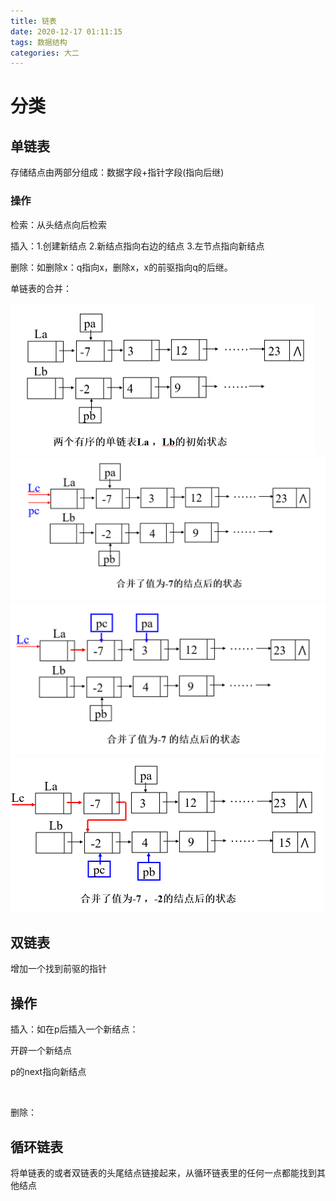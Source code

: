 ```yaml
---
title: 链表
date: 2020-12-17 01:11:15
tags: 数据结构
categories: 大二
---
```


# 分类

## 单链表

存储结点由两部分组成：数据字段+指针字段(指向后继)

### 操作

检索：从头结点向后检索

插入：1.创建新结点 2.新结点指向右边的结点 3.左节点指向新结点

删除：如删除x：q指向x，删除x，x的前驱指向q的后继。

单链表的合并：

<img src="%E9%93%BE%E8%A1%A8/1.PNG" style="zoom:50%;" />

<img src="%E9%93%BE%E8%A1%A8/2.PNG" style="zoom:50%;" />

<img src="%E9%93%BE%E8%A1%A8/3.PNG" style="zoom:50%;" />

<img src="%E9%93%BE%E8%A1%A8/4.PNG" style="zoom:50%;" />

## 双链表

增加一个找到前驱的指针

## 操作

插入：如在p后插入一个新结点：

开辟一个新结点

p的next指向新结点

​           

删除：



## 循环链表

将单链表的或者双链表的头尾结点链接起来，从循环链表里的任何一点都能找到其他结点